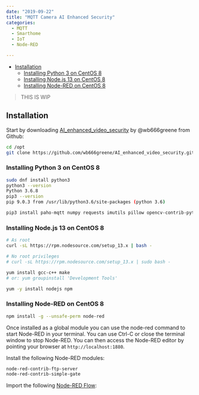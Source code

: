 ```yaml
---
date: "2019-09-22"
title: "MQTT Camera AI Enhanced Security"
categories:
  - MQTT
  - Smarthome
  - IoT
  - Node-RED

---
```


<!-- ![Pokhara, Nepal](./photo-kt443t6d_64hdh43hfh6dgjdfhg4_d.jpg) -->



<!-- TOC -->

- [Installation](#installation)
  - [Installing Python 3 on CentOS 8](#installing-python-3-on-centos-8)
  - [Installing Node.js 13 on CentOS 8](#installing-nodejs-13-on-centos-8)
  - [Installing Node-RED on CentOS 8](#installing-node-red-on-centos-8)

<!-- /TOC -->

> THIS IS WIP


## Installation

Start by downloading [AI_enhanced_video_security](https://github.com/wb666greene/AI_enhanced_video_security) by @wb666greene from Github:


```bash
cd /opt
git clone https://github.com/wb666greene/AI_enhanced_video_security.git
```


### Installing Python 3 on CentOS 8


```bash
sudo dnf install python3
python3 --version
Python 3.6.8
pip3 --version
pip 9.0.3 from /usr/lib/python3.6/site-packages (python 3.6)
```


```bash
pip3 install paho-mqtt numpy requests imutils pillow opencv-contrib-python
```


### Installing Node.js 13 on CentOS 8


```bash
# As root
curl -sL https://rpm.nodesource.com/setup_13.x | bash -

# No root privileges 
# curl -sL https://rpm.nodesource.com/setup_13.x | sudo bash -

yum install gcc-c++ make
# or: yum groupinstall 'Development Tools'

yum -y install nodejs npm
```


### Installing Node-RED on CentOS 8


```bash
npm install -g --unsafe-perm node-red
```

Once installed as a global module you can use the node-red command to start Node-RED in your terminal. You can use Ctrl-C or close the terminal window to stop Node-RED. You can then access the Node-RED editor by pointing your browser at `http://localhost:1880`.


Install the following Node-RED modules:


```bash
node-red-contrib-ftp-server
node-red-contrib-simple-gate
```

Import the following [Node-RED Flow](https://raw.githubusercontent.com/wb666greene/AI_enhanced_video_security/master/FTP_image_to_AI_via_MQTT.json):